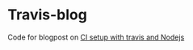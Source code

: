# Travis-blog
Code for  blogpost on [CI setup with travis and Nodejs](https://giftegwuenu.com/setup-continuous-integration-with-travis-ci-in-your-nodejs-app/)
